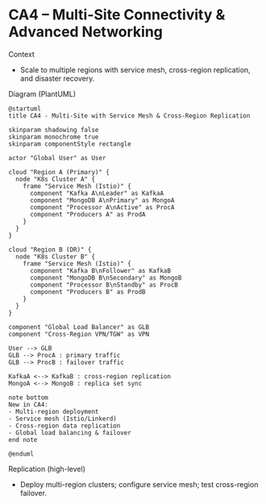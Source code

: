 # CA4 – Multi-Site Connectivity & Advanced Networking

Context
- Scale to multiple regions with service mesh, cross-region replication, and disaster recovery.

Diagram (PlantUML)
```plantuml
@startuml
title CA4 - Multi-Site with Service Mesh & Cross-Region Replication

skinparam shadowing false
skinparam monochrome true
skinparam componentStyle rectangle

actor "Global User" as User

cloud "Region A (Primary)" {
  node "K8s Cluster A" {
    frame "Service Mesh (Istio)" {
      component "Kafka A\nLeader" as KafkaA
      component "MongoDB A\nPrimary" as MongoA
      component "Processor A\nActive" as ProcA
      component "Producers A" as ProdA
    }
  }
}

cloud "Region B (DR)" {
  node "K8s Cluster B" {
    frame "Service Mesh (Istio)" {
      component "Kafka B\nFollower" as KafkaB
      component "MongoDB B\nSecondary" as MongoB
      component "Processor B\nStandby" as ProcB
      component "Producers B" as ProdB
    }
  }
}

component "Global Load Balancer" as GLB
component "Cross-Region VPN/TGW" as VPN

User --> GLB
GLB --> ProcA : primary traffic
GLB --> ProcB : failover traffic

KafkaA <--> KafkaB : cross-region replication
MongoA <--> MongoB : replica set sync

note bottom
New in CA4:
- Multi-region deployment
- Service mesh (Istio/Linkerd)
- Cross-region data replication
- Global load balancing & failover
end note

@enduml
```

Replication (high-level)
- Deploy multi-region clusters; configure service mesh; test cross-region failover.